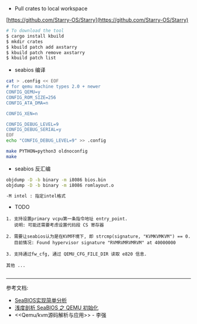 - Pull crates to local workspace

[https://github.com/Starry-OS/Starry](https://github.com/Starry-OS/Starry)

```bash
# To download the tool
$ cargo install kbuild
$ mkdir crates
$ kbuild patch add axstarry
$ kbuild patch remove axstarry
$ kbuild patch list
```

- seabios 编译
```bash
cat > .config << EOF
# for qemu machine types 2.0 + newer
CONFIG_QEMU=y
CONFIG_ROM_SIZE=256
CONFIG_ATA_DMA=n

CONFIG_XEN=n

CONFIG_DEBUG_LEVEL=9
CONFIG_DEBUG_SERIAL=y
EOF
echo "CONFIG_DEBUG_LEVEL=9" >> .config

make PYTHON=python3 oldnoconfig
make

```

- seabios 反汇编
```bash
objdump -D -b binary -m i8086 bios.bin
objdump -D -b binary -m i8086 romlayout.o

-M intel : 指定intel格式

```

- TODO
```
1. 支持设置primary vcpu第一条指令地址 entry_point.
   说明: 可能还需要考虑设置代码段 CS 寄存器

2. 需要让seabios认为是在KVM环境下, 即 strcmp(signature, "KVMKVMKVM") == 0.
   目前情况: Found hypervisor signature "RVMRVMRVMRVM" at 40000000

3. 支持通过fw_cfg, 通过 QEMU_CFG_FILE_DIR 读取 e820 信息.

其他 ...


```

---

参考文档:
- [SeaBIOS实现简单分析](https://www.cnblogs.com/gnuemacs/p/14287120.html)
- [浅度剖析 SeaBIOS 之 QEMU 初始化](https://zhuanlan.zhihu.com/p/678576761])
- <<Qemu/kvm源码解析与应用>> - 李强

